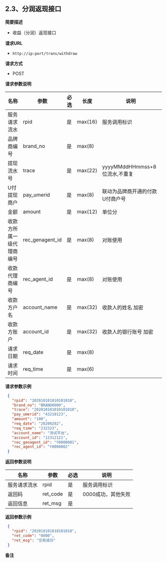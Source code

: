 ## 2.3、分润返现接口

**简要描述** 

- 收益（分润）返现接口

**请求URL** 

- `http://ip:port/trans/withdraw`

**请求方式**

- POST 

**请求参数说明** 

| **名称**      | **参数**        | **必选** | **长度** | **说明**                        |
| ------------------------ | --------------- | ------------ | -------- | ------------------------------- |
| 服务请求流水             | rpid            | 是           | max(16)  | 服务调用标识                    |
| 品牌商编号               | brand_no        | 是           | max(8)   |                                 |
| 提现流水号               | trace           | 是           | max(22)  | yyyyMMddHHmmss+8位流水,不重复   |
| U付提现商户            | pay_umerid      | 是           | max(8)   | 联动为品牌商开通的付款U付商户号 |
| 金额                     | amount          | 是           | max(12)  | 单位分 |
| 收款方所属一级代理商编号 | rec_genagent_id | 是           | max(8)   | 对账使用 |
| 收款代理商编号           | rec_agent_id    | 是           | max(8)   | 对账使用 |
| 收款方户名               | account_name    | 是           | max(32)  | 收款人的姓名 加密               |
| 收款方账户               | account_id      | 是           | max(32)  | 收款人的银行账号 加密         |
| 请求日期                 | req_date        | 是           | max(8)   |                                 |
| 请求时间                 | req_time        | 是           | max(6)   |                                 |

**请求参数示例**

```json
 {    
   "rpid": "202010101010101010",
   "brand_no": "BRAND0000",
   "trace": "202010101010101010",
   "pay_umerid": "43210123",
   "amount": "100",
   "req_date": "20200202",
   "req_time": "232323",
   "account_name": "测试平台",
   "account_id": "12312121",
   "rec_genagent_id": "Y0000001",
   "rec_agent_id": "Y0000002"
 }  
```

**返回参数说明** 

| **名称**     | **参数** | **必选** | **说明**           |
| ------------ | -------- | ------------ | ------------------ |
| 服务请求流水 | rpid     | 是           | 服务调用标识       |
| 返回码       | ret_code | 是           | 0000成功，其他失败 |
| 返回信息     | ret_msg  | 是           |                    |

**返回参数示例**

```json
 {    
   "rpid": "202010101010101010",
   "ret_code": "0000",
   "ret_msg": "交易成功"
 }  
```

**备注** 

